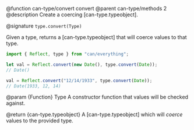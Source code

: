 @function can-type/convert convert
@parent can-type/methods 2
@description Create a coercing [can-type.typeobject].

@signature `type.convert(Type)`

Given a type, returns a [can-type.typeobject] that will coerce values to that type.

```js
import { Reflect, type } from "can/everything";

let val = Reflect.convert(new Date(), type.convert(Date));
// Date()

val = Reflect.convert("12/14/1933", type.convert(Date));
// Date(1933, 12, 14)
```

@param {Function} Type A constructor function that values will be checked against.

@return {can-type.typeobject} A [can-type.typeobject] which will *coerce* values to the provided type.
